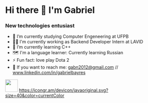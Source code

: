 <h1> Hi there 👋 I'm Gabriel</h1>

<h3>New technologies entusiast</h3>

- 🔭 I’m currently studying  Computer Engeneering at UFPB
- 👨‍💻 I'm currently working as Backend Developer Intern at LAVID
- 🌱 I’m currently learning C++
- 🗺️ I'm a language learner: Currently learning Russian
- ⚡ Fun fact: love play Dota 2
- 📨 If you want to reach me: gabn2012@gmail.com // www.linkedin.com/in/gabrielbayres

<img src="https://cdn.jsdelivr.net/gh/devicons/devicon@latest/icons/cplusplus/cplusplus-original.svg" width=40 height=40 /> https://icongr.am/devicon/javaoriginal.svg?size=40&color=currentColor
